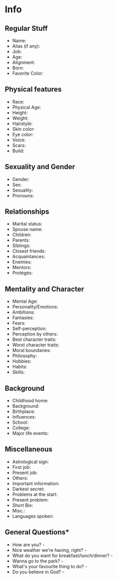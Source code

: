 # Info

## Regular Stuff

- Name:
- Alias (if any):
- Job:
- Age:
- Alignment:
- Born:
- Favorite Color:

## Physical features

- Race:
- Physical Age:
- Height:
- Weight:
- Hairstyle:
- Skin color:
- Eye color:
- Voice:
- Scars:
- Build:

## Sexuality and Gender

- Gender:
- Sex:
- Sexuality:
- Pronouns:

## Relationships

- Marital status:
- Spouse name:
- Children:
- Parents:
- Siblings:
- Closest friends:
- Acquaintances:
- Enemies:
- Mentors:
- Protégés:

## Mentality and Character

- Mental Age:
- Personality/Emotions:
- Ambitions:
- Fantasies:
- Fears:
- Self-perception:
- Perception by others:
- Best character traits:
- Worst character traits:
- Moral boundaries:
- Philosophy:
- Hobbies:
- Habits:
- Skills:

## Background

- Childhood home:
- Background:
- Birthplace:
- Influences:
- School:
- College:
- Major life events:

## Miscellaneous

- Astrological sign:
- First job:
- Present job:
- Others:
- Important information:
- Darkest secret:
- Problems at the start:
- Present problem:
- Short Bio:
- Misc.:
- Languages spoken:

## General Questions*

- How are you? -
- Nice weather we're having, right? -
- What do you want for breakfast/lunch/dinner? -
- Wanna go to the park? -
- What's your favourite thing to do? -
- Do you believe in God? -
